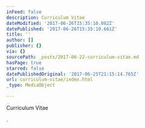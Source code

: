 ```yaml
---
inFeed: false
description: Curriculum Vitae
dateModified: '2017-06-26T15:35:10.082Z'
datePublished: '2017-06-26T15:35:10.661Z'
title: ''
author: []
publisher: {}
via: {}
sourcePath: _posts/2017-06-22-curriculum-vitae.md
hasPage: true
starred: false
datePublishedOriginal: '2017-06-25T21:15:14.765Z'
url: curriculum-vitae/index.html
_type: MediaObject

---
```

Curriculum Vitae

.